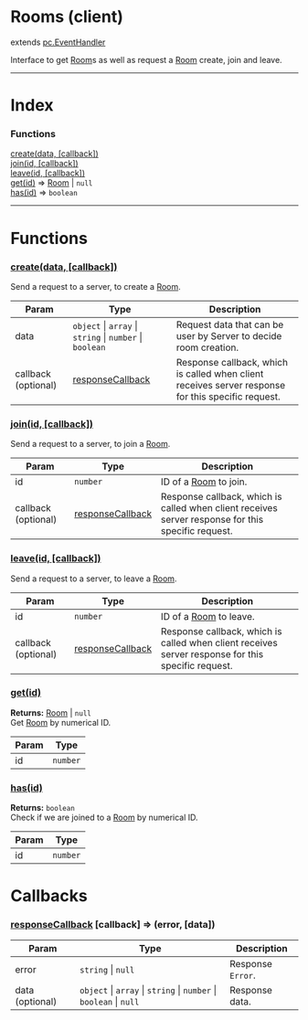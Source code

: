 # Rooms (client)
extends [pc.EventHandler]

Interface to get [Room]s as well as request a [Room] create, join and leave.

---

# Index


### Functions

<a href='#function_create'>create(data, [callback])</a>  
<a href='#function_join'>join(id, [callback])</a>  
<a href='#function_leave'>leave(id, [callback])</a>  
<a href='#function_get'>get(id)</a> => [Room] &#124; `null`  
<a href='#function_has'>has(id)</a> => `boolean`  


---


# Functions

<a name='function_create'></a>
### <a href='#function_create'>create(data, [callback])</a>  

Send a request to a server, to create a [Room].

| Param | Type | Description |
| --- | --- | --- |
| data | `object` &#124; `array` &#124; `string` &#124; `number` &#124; `boolean` | Request data that can be user by Server to decide room creation. |  
| callback (optional) | <a href='#callback_responseCallback'>responseCallback</a> | Response callback, which is called when client receives server response for this specific request. |  


<a name='function_join'></a>
### <a href='#function_join'>join(id, [callback])</a>  

Send a request to a server, to join a [Room].

| Param | Type | Description |
| --- | --- | --- |
| id | `number` | ID of a [Room] to join. |  
| callback (optional) | <a href='#callback_responseCallback'>responseCallback</a> | Response callback, which is called when client receives server response for this specific request. |  


<a name='function_leave'></a>
### <a href='#function_leave'>leave(id, [callback])</a>  

Send a request to a server, to leave a [Room].

| Param | Type | Description |
| --- | --- | --- |
| id | `number` | ID of a [Room] to leave. |  
| callback (optional) | <a href='#callback_responseCallback'>responseCallback</a> | Response callback, which is called when client receives server response for this specific request. |  


<a name='function_get'></a>
### <a href='#function_get'>get(id)</a>  
  
**Returns:** [Room] | `null`  
Get [Room] by numerical ID.

| Param | Type |
| --- | --- |
| id | `number` |  


<a name='function_has'></a>
### <a href='#function_has'>has(id)</a>  
  
**Returns:** `boolean`  
Check if we are joined to a [Room] by numerical ID.

| Param | Type |
| --- | --- |
| id | `number` |  



# Callbacks

<a name='callback_responseCallback'></a>
### <a href='#callback_responseCallback'>responseCallback</a> [callback] => (error, [data])  

| Param | Type | Description |
| --- | --- | --- |
| error | ```string``` &#124; ```null``` | Response `Error`. |  
| data (optional) | ```object``` &#124; ```array``` &#124; ```string``` &#124; ```number``` &#124; ```boolean``` &#124; ```null``` | Response data. |  




[pc.EventHandler]: https://developer.playcanvas.com/en/api/pc.EventHandler.html  
[Room]: ./Room.md  
